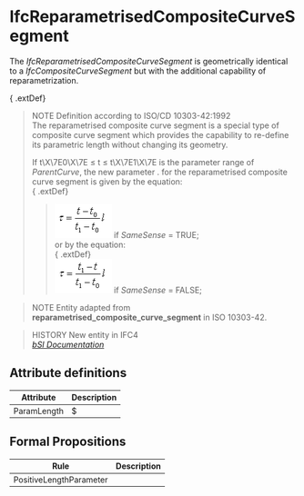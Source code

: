 IfcReparametrisedCompositeCurveSegment
======================================
The _IfcReparametrisedCompositeCurveSegment_ is geometrically identical to a
_IfcCompositeCurveSegment_ but with the additional capability of
reparametrization.  
  
{ .extDef}  
> NOTE  Definition according to ISO/CD 10303-42:1992  
> The reparametrised composite curve segment is a special type of composite
> curve segment which provides the capability to re-define its parametric
> length without changing its geometry.  
>  
> If t\X\7E0\X\7E ≤ t ≤ t\X\7E1\X\7E is the parameter range of _ParentCurve_,
> the new parameter . for the reparametrised composite curve segment is given
> by the equation:  
{ .extDef}  
>> ![Image](../figures/ifcreparametrisedcompositecurvesegment-math1.gif) if
_SameSense_ = TRUE;  
> or by the equation:  
{ .extDef}  
>> ![Image](../figures/ifcreparametrisedcompositecurvesegment-math2.gif) if
_SameSense_ = FALSE;  
  
  
>  
> NOTE  Entity adapted from **reparametrised_composite_curve_segment** in ISO
> 10303-42.  
  
> HISTORY  New entity in IFC4  
[ _bSI
Documentation_](https://standards.buildingsmart.org/IFC/DEV/IFC4_2/FINAL/HTML/schema/ifcgeometryresource/lexical/ifcreparametrisedcompositecurvesegment.htm)


Attribute definitions
---------------------
| Attribute   | Description   |
|-------------|---------------|
| ParamLength | $             |

Formal Propositions
-------------------
| Rule                    | Description   |
|-------------------------|---------------|
| PositiveLengthParameter |               |

